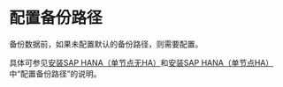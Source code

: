 # 配置备份路径<a name="saphana_02_0057"></a>

备份数据前，如果未配置默认的备份路径，则需要配置。

具体可参见[安装SAP HANA（单节点无HA）](安装SAP-HANA（单节点无HA）.md)和[安装SAP HANA（单节点HA）](安装SAP-HANA（单节点HA）.md)中“配置备份路径”的说明。

